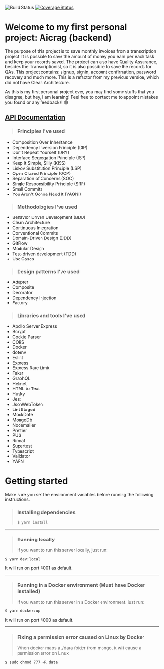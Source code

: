 ![Build Status](https://github.com/christian-gama/aicrag-v2-backend/actions/workflows/main.yml/badge.svg)
[![Coverage Status](https://coveralls.io/repos/github/christian-gama/aicrag-v2-backend/badge.svg?branch=master)](https://coveralls.io/github/christian-gama/aicrag-v2-backend?branch=master)

# Welcome to my first personal project: Aicrag (backend)

The purpose of this project is to save monthly invoices from a transcription project. It is possible to save the amount of money you earn per each task and keep your records saved. The project can also have Quality Assurance, besides the Transcriptionist, so it is also possibile to save the records for QAs.
This project contains: signup, signin, account confirmation, password recovery and much more. This is a refactor from my previous version, which did not have Clean Architecture.

As this is my first personal project ever, you may find some stuffs that you disagree, but hey, I am learning! Feel free to contact me to appoint mistakes you found or any feedbacks! 😅

## [API Documentation](https://documenter.getpostman.com/view/16405037/UV5aeFVE)

> ### Principles I've used

- Composition Over Inheritance
- Dependency Inversion Principle (DIP)
- Don't Repeat Yourself (DRY)
- Interface Segregation Principle (ISP)
- Keep It Simple, Silly (KISS)
- Liskov Substitution Principle (LSP)
- Open Closed Principle (OCP)
- Separation of Concerns (SOC)
- Single Responsibility Principle (SRP)
- Small Commits
- You Aren't Gonna Need It (YAGNI)

> ### Methodologies I've used

- Behavior Driven Development (BDD)
- Clean Architecture
- Continuous Integration
- Conventional Commits
- Domain-Driven Design (DDD)
- GitFlow
- Modular Design
- Test-driven development (TDD)
- Use Cases

> ### Design patterns I've used

- Adapter
- Composite
- Decorator
- Dependency Injection
- Factory

> ### Libraries and tools I've used

- Apollo Server Express
- Bcrypt
- Cookie Parser
- CORS
- Docker
- dotenv
- Eslint
- Express
- Express Rate Limit
- Faker
- GraphQL
- Helmet
- HTML to Text
- Husky
- Jest
- JsonWebToken
- Lint Staged
- MockDate
- MongoDb
- Nodemailer
- Prettier
- PUG
- Rimraf
- Supertest
- Typescript
- Validator
- YARN

# Getting started

Make sure you set the environment variables before running the following instructions.

> ### Installing dependencies
>
> `$ yarn install`

---

> ### Running locally
>
> If you want to run this server locally, just run:

`$ yarn dev:local`

It will run on port 4001 as default.

---

> ### Running in a Docker environment (Must have Docker installed)
>
> If you want to run this server in a Docker environment, just run:

`$ yarn docker:up`

It will run on port 4000 as default.

---

> ### Fixing a permission error caused on Linux by Docker
>
> When docker maps a ./data folder from mongo, it will cause a permission error on Linux

`$ sudo chmod 777 -R data`


